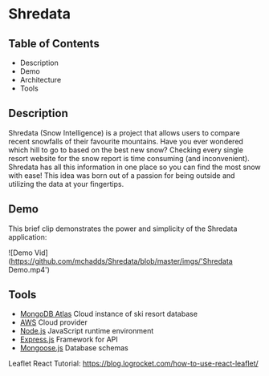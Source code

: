 # Shredata

## Table of Contents
- Description
- Demo
- Architecture
- Tools

## Description
Shredata (Snow Intelligence) is a project that allows users to compare recent snowfalls of their favourite mountains. Have you ever wondered which hill to go to based on the best new snow? Checking every single resort website for the snow report is time consuming (and inconvenient). Shredata has all this information in one place so you can find the most snow with ease! This idea was born out of a passion for being outside and utilizing the data at your fingertips.

## Demo
This brief clip demonstrates the power and simplicity of the Shredata application:

![Demo Vid](https://github.com/mchadds/Shredata/blob/master/imgs/'Shredata Demo.mp4')

## Tools
- [MongoDB Atlas](https://www.mongodb.com/cloud/atlas) Cloud instance of ski resort database
- [AWS](https://aws.amazon.com/) Cloud provider
- [Node.js](https://nodejs.org/en/) JavaScript runtime environment
- [Express.js](https://expressjs.com/) Framework for API
- [Mongoose.js](https://mongoosejs.com/) Database schemas


Leaflet React Tutorial: 
https://blog.logrocket.com/how-to-use-react-leaflet/

